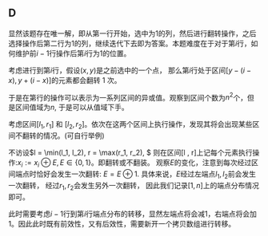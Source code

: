 ## D 
显然该题存在唯一解，即从第一行开始，选中为1的列，然后进行翻转操作，之后选择操作后第二行为1的列，继续迭代下去即为答案。本题难度在于对于第$i$行，如何维护前$i - 1$行操作后第$i$行为1的位置。

考虑进行到第$i$行，假设$(x, y)$是之前选中的一个点， 那么第$i$行处于区间$[y - (i - x), y + (i - x)]$的元素都会翻转 1 次。

于是在第行的操作可以表示为一系列区间的异或值。观察到区间个数为$n^2$个，但是区间值域为$n$, 于是可以从值域下手。

考虑区间$[l_1, r_1]$ 和 $[l_2, r_2]$。依次在这两个区间上执行操作，发现其将会出现某些区间不翻转的情况。(可自行举例)

不访设$l = \min(l_1, l_2), r = \max(r_1, r_2), $ 则在区间[l , r]上记每个元素执行操作:$x_i:= x_i \oplus E, E\in \{0, 1\}$。即翻转或不翻装。 观察$E$的变化，注意到每次经过区间端点时恰好会发生一次翻转: $E = E \oplus 1$. 具体来说，$E$经过左端点$l_1, l_2$前会发生一次翻转， 经过$r_1, r_2$会发生另外一次翻转， 因此我们记录$[1, n]$上的端点分布情况即可。

此时需要考虑$i-1$行到第$i$行端点分布的转移，显然左端点将会减1，右端点将会加1。因此此时既有前效性，又有后效性，需要新开一个拷贝数组进行转移。
